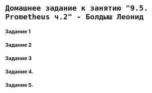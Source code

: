 # `Домашнее задание к занятию "9.5. Prometheus ч.2" - Болдыш Леонид`

### Задание 1


### Задание 2


### Задание 3


### Задание 4.


### Задание 5.

